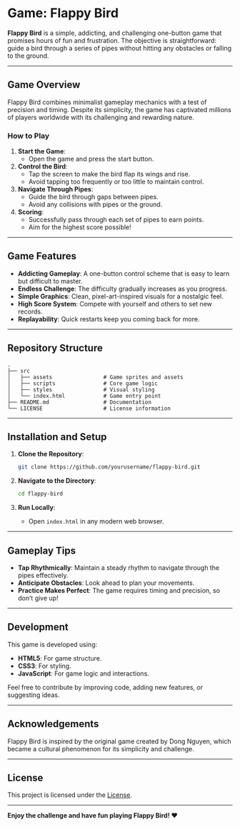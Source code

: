 # Game: Flappy Bird

**Flappy Bird** is a simple, addicting, and challenging one-button game that promises hours of fun and frustration. The objective is straightforward: guide a bird through a series of pipes without hitting any obstacles or falling to the ground.

---

## Game Overview
Flappy Bird combines minimalist gameplay mechanics with a test of precision and timing. Despite its simplicity, the game has captivated millions of players worldwide with its challenging and rewarding nature.

### How to Play
1. **Start the Game**:
   - Open the game and press the start button.
2. **Control the Bird**:
   - Tap the screen to make the bird flap its wings and rise.
   - Avoid tapping too frequently or too little to maintain control.
3. **Navigate Through Pipes**:
   - Guide the bird through gaps between pipes.
   - Avoid any collisions with pipes or the ground.
4. **Scoring**:
   - Successfully pass through each set of pipes to earn points.
   - Aim for the highest score possible!

---

## Game Features

- **Addicting Gameplay**: A one-button control scheme that is easy to learn but difficult to master.
- **Endless Challenge**: The difficulty gradually increases as you progress.
- **Simple Graphics**: Clean, pixel-art-inspired visuals for a nostalgic feel.
- **High Score System**: Compete with yourself and others to set new records.
- **Replayability**: Quick restarts keep you coming back for more.

---

## Repository Structure

```plaintext
.
├── src
│   ├── assets                # Game sprites and assets
│   ├── scripts               # Core game logic
│   ├── styles                # Visual styling
│   └── index.html            # Game entry point
├── README.md                 # Documentation
└── LICENSE                   # License information
```

---

## Installation and Setup

1. **Clone the Repository**:
   ```bash
   git clone https://github.com/yourusername/flappy-bird.git
   ```

2. **Navigate to the Directory**:
   ```bash
   cd flappy-bird
   ```

3. **Run Locally**:
   - Open `index.html` in any modern web browser.

---

## Gameplay Tips

- **Tap Rhythmically**: Maintain a steady rhythm to navigate through the pipes effectively.
- **Anticipate Obstacles**: Look ahead to plan your movements.
- **Practice Makes Perfect**: The game requires timing and precision, so don’t give up!

---

## Development
This game is developed using:
- **HTML5**: For game structure.
- **CSS3**: For styling.
- **JavaScript**: For game logic and interactions.

Feel free to contribute by improving code, adding new features, or suggesting ideas.

---

## Acknowledgements
Flappy Bird is inspired by the original game created by Dong Nguyen, which became a cultural phenomenon for its simplicity and challenge.

---

## License
This project is licensed under the [License](LICENSE.md).

---

**Enjoy the challenge and have fun playing Flappy Bird! ❤️**
